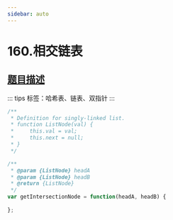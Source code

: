 ```yaml
---
sidebar: auto
---
```


# 160.相交链表

## [题目描述](https://leetcode.cn/problems/intersection-of-two-linked-lists/description/)


::: tips
标签：哈希表、链表、双指针
:::





```js
/**
 * Definition for singly-linked list.
 * function ListNode(val) {
 *     this.val = val;
 *     this.next = null;
 * }
 */

/**
 * @param {ListNode} headA
 * @param {ListNode} headB
 * @return {ListNode}
 */
var getIntersectionNode = function(headA, headB) {
    
};
```




